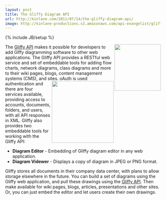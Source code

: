 ```yaml
---
layout: post
title: The Gliffy Diagram API
url: http://kinlane.com/2011/07/14/the-gliffy-diagram-api/
image: http://kinlane-productions.s3.amazonaws.com/api-evangelist/gliffy/gliffy-logo.gif
---
```

{% include JB/setup %}
<a href="http://www.gliffy.com" target="_blank"><img src="http://kinlane-productions.s3.amazonaws.com/api-evangelist/gliffy/gliffy-logo.gif"  width="150" align="right" /></a>
The <a title="Gliffy API" href="http://www.gliffy.com/products/online/api/">Gliffy API</a> makes it possible for developers to add Glffy diagramming software to other web applications.
The Gliffy API provides a RESTful web service and set of embeddable tools for adding flow charts, network diagrams, class diagrams and more to their wiki pages, blogs, content management systems (CMS), and sites.
<img src="http://kinlane-productions.s3.amazonaws.com/api-evangelist/gliffy/gliffy-api-server.jpg"  width="200" align="right" />
oAuth is used authentication and there are four services available, providing access to accounts, documents, folders, and users, with all API responses in XML.
Gliffy also provides two embeddable tools for working with the Gliffy API:
<ul class="blue">
     <li>
          <strong>Diagram Editor</strong> - Embedding of Gliffy diagram editor in any web application.
     </li>
     <li>
          <strong>Diagram Videwer</strong> - Displays a copy of diagram in JPEG or PNG format.
     </li>
</ul>Gliffy stores all documents in their company data center, with plans to allow storage elsewhere in the future.
You can build a set of diagrams using the Gliffy web application, and pull these drawings using the <a title="Gliffy API" href="http://developer.mimeo.com/community/application_detail.php?ID=26">Gliffy API</a>. Then make available for wiki pages, blogs, articles, presentations and other sites. Or, you can just embed the editor and let users create their own drawings.